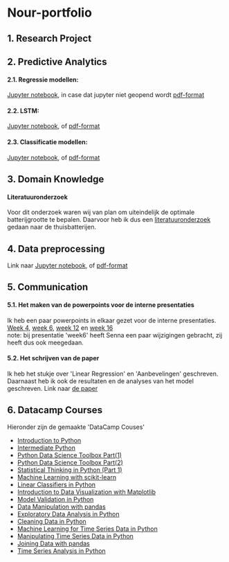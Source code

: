 # Nour-portfolio
## 1. Research Project
[]()
## 2. Predictive Analytics
#### 2.1. Regressie modellen:
[Jupyter notebook](https://github.com/NourGithub967/Nour-portfolio/blob/main/Nour2%20(2).ipynb), in case dat jupyter niet geopend wordt [pdf-format](https://github.com/NourGithub967/Nour-portfolio/blob/main/Nour2%20(1).pdf) <br />
#### 2.2. LSTM:
[Jupyter notebook](https://github.com/NourGithub967/Nour-portfolio/blob/main/Nour%20LSTM%20PyTorch.ipynb), of [pdf-format](https://github.com/NourGithub967/Nour-portfolio/blob/main/Nour%20LSTM%20PyTorch%20(1).pdf) <br />
#### 2.3. Classificatie modellen:
[Jupyter notebook](https://github.com/NourGithub967/Nour-portfolio/blob/main/Nour2.foodboost.ipynb), of [pdf-format](https://github.com/NourGithub967/Nour-portfolio/blob/main/Nour2.foodboost.pdf)

## 3. Domain Knowledge
#### Literatuuronderzoek
Voor dit onderzoek waren wij van plan om uiteindelijk de optimale batterijgrootte te bepalen. Daarvoor heb ik dus een [literatuuronderzoek](https://github.com/NourGithub967/Nour-portfolio/blob/main/Lito%20thuisbatterijen.pdf) gedaan naar de thuisbatterijen.

## 4. Data preprocessing
Link naar [Jupyter notebook](https://github.com/NourGithub967/Nour-portfolio/blob/main/preprocessing.ipynb), of [pdf-format](https://github.com/NourGithub967/Nour-portfolio/blob/main/preprocessing.pdf)
## 5. Communication
#### 5.1. Het maken van de powerpoints voor de interne presentaties
Ik heb een paar powerpoints in elkaar gezet voor de interne presentaties. [Week 4](https://github.com/NourGithub967/Nour-portfolio/blob/main/Week%204%20(19-9).pdf), [week 6](https://github.com/NourGithub967/Nour-portfolio/blob/main/Week6.pdf), [week 12](https://github.com/NourGithub967/Nour-portfolio/blob/main/Week%2012%20Energy%20project%20(1).pdf) en [week 16](https://github.com/NourGithub967/Nour-portfolio/blob/main/Week%2016.pdf) <br />
note: bij presentatie 'week6' heeft Senna een paar wijzigingen gebracht, zij heeft dus ook meegedaan.

#### 5.2. Het schrijven van de paper
Ik heb het stukje over 'Linear Regression' en 'Aanbevelingen' geschreven. Daarnaast heb ik ook de resultaten en de analyses van het model geschreven. Link naar [de paper](https://github.com/NourGithub967/Nour-portfolio/blob/main/Minor%20ADS%20Energy%20in%20transition%20Groep%203.pdf)

## 6. Datacamp Courses
Hieronder zijn de gemaakte 'DataCamp Couses' <br />
- [Introduction to Python](https://github.com/NourGithub967/Nour-portfolio/blob/main/datacamp%20introduction%20to%20python.pdf) <br />
- [Intermediate Python](https://github.com/NourGithub967/Nour-portfolio/blob/main/datacamp%20Intermediate%20Python.pdf) <br />
- [Python Data Science Toolbox Part(1)](https://github.com/NourGithub967/Nour-portfolio/blob/main/Python%20Data%20Science%20Toolbox%20(Part%201).pdf) <br />
- [Python Data Science Toolbox Part(2)](https://github.com/NourGithub967/Nour-portfolio/blob/main/Python%20Data%20Science%20Toolbox%20(Part%202).pdf) <br />
- [Statistical Thinking in Python (Part 1)](https://github.com/NourGithub967/Nour-portfolio/blob/main/Statistical%20Thinking%20in%20Python%20(Part%201).pdf) <br />
- [Machine Learning with scikit-learn](https://github.com/NourGithub967/Nour-portfolio/blob/main/Machine%20Learning%20with%20scikit-learn.pdf) <br />
- [Linear Classifiers in Python](https://github.com/NourGithub967/Nour-portfolio/blob/main/Linear%20Classifiers%20in%20Python.pdf) <br />
- [Introduction to Data Visualization with Matplotlib](https://github.com/NourGithub967/Nour-portfolio/blob/main/Introduction%20to%20Data%20Visualization%20with%20Matplotlib.pdf) <br />
- [Model Validation in Python](https://github.com/NourGithub967/Nour-portfolio/blob/main/Model%20Validation%20in%20Python.pdf) <br />
- [Data Manipulation with pandas](https://github.com/NourGithub967/Nour-portfolio/blob/main/Data%20Manipulation%20with%20pandas.pdf) <br />
- [Exploratory Data Analysis in Python](https://github.com/NourGithub967/Nour-portfolio/blob/main/Exploratory%20Data%20Analysis%20in%20Python.pdf) <br />
- [Cleaning Data in Python](https://github.com/NourGithub967/Nour-portfolio/blob/main/Cleaning%20Data%20in%20Python.pdf) <br />
- [Machine Learning for Time Series Data in Python](https://github.com/NourGithub967/Nour-portfolio/blob/main/Machine%20Learning%20for%20Time%20Series%20Data%20in%20Python.pdf) <br />
- [Manipulating Time Series Data in Python](https://github.com/NourGithub967/Nour-portfolio/blob/main/Manipulating%20Time%20Series%20Data%20in%20Python.pdf) <br />
- [Joining Data with pandas](https://github.com/NourGithub967/Nour-portfolio/blob/main/Joining%20Data%20with%20pandas.pdf) <br />
- [Time Series Analysis in Python](https://github.com/NourGithub967/Nour-portfolio/blob/main/Time%20Series%20Analysis%20in%20Python.pdf)
